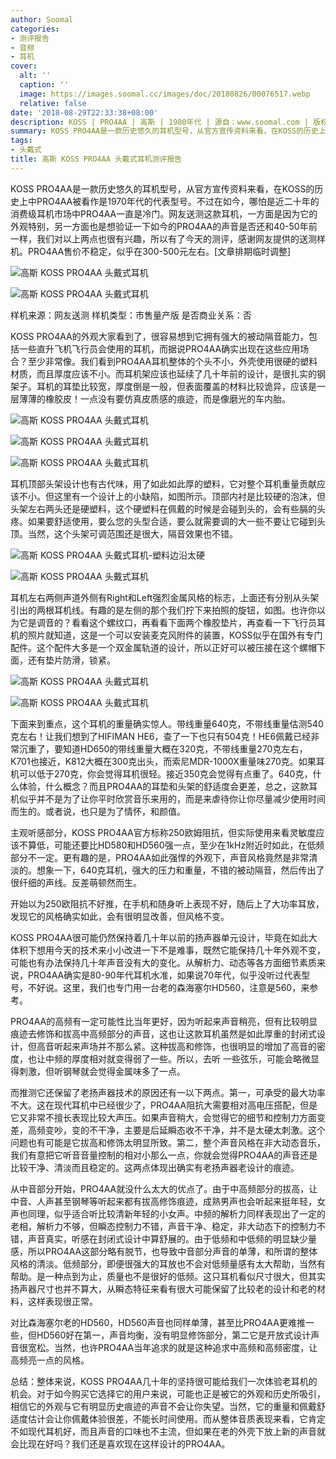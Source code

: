```yaml
---
author: Soomal
categories:
- 测评报告
- 音频
- 耳机
cover:
  alt: ''
  caption: ''
  image: https://images.soomal.cc/images/doc/20180826/00076517.webp
  relative: false
date: '2018-08-29T22:33:38+08:00'
description: KOSS | PRO4AA | 高斯 | 1980年代 | 源自：www.soomal.com | 版权：原创 |  平均/总评分：10.00/80
summary: KOSS PRO4AA是一款历史悠久的耳机型号，从官方宣传资料来看，在KOSS的历史上中PRO4AA被看作是1970年代的代表型号。不过似乎一直以来都是冷门，而如今的PRO4AA的声音是否还和40-50年前一样？
tags:
- 头戴式
title: 高斯 KOSS PRO4AA 头戴式耳机测评报告
---
```


KOSS PRO4AA是一款历史悠久的耳机型号，从官方宣传资料来看，在KOSS的历史上中PRO4AA被看作是1970年代的代表型号。不过在如今，哪怕是近二十年的消费级耳机市场中PRO4AA一直是冷门。网友送测这款耳机，一方面是因为它的外观特别，另一方面也是想验证一下如今的PRO4AA的声音是否还和40-50年前一样，我们对以上两点也很有兴趣，所以有了今天的测评，感谢网友提供的送测样机。PRO4AA售价不稳定，似乎在300-500元左右。[文章排期临时调整]



![高斯 KOSS PRO4AA 头戴式耳机](https://images.soomal.cc/images/doc/20180820/00076407_01.webp)



![高斯 KOSS PRO4AA 头戴式耳机](https://images.soomal.cc/images/doc/20180820/00076408_01.webp)



样机来源：网友送测
样机类型：市售量产版
是否商业关系：否



KOSS PRO4AA的外观大家看到了，很容易想到它拥有强大的被动隔音能力，包括一些直升飞机飞行员会使用的耳机，而据说PRO4AA确实出现在这些应用场合？至少非常像。我们看到PRO4AA耳机整体的个头不小，外壳使用很硬的塑料材质，而且厚度应该不小。而耳机架应该也延续了几十年前的设计，是很扎实的钢架子。耳机的耳垫比较宽，厚度倒是一般，但表面覆盖的材料比较诡异，应该是一层薄薄的橡胶皮！一点没有要仿真皮质感的痕迹，而是像磨光的车内胎。



![高斯 KOSS PRO4AA 头戴式耳机](https://images.soomal.cc/images/doc/20180820/00076409_01.webp)



![高斯 KOSS PRO4AA 头戴式耳机](https://images.soomal.cc/images/doc/20180820/00076410_01.webp)



![高斯 KOSS PRO4AA 头戴式耳机](https://images.soomal.cc/images/doc/20180820/00076415.webp)



耳机顶部头架设计也有古代味，用了如此如此厚的塑料，它对整个耳机重量贡献应该不小。但这里有一个设计上的小缺陷，如图所示。顶部内衬是比较硬的泡沫，但头架左右两头还是硬塑料，这个硬塑料在佩戴的时候是会碰到头的，会有些膈的头疼。如果要舒适使用，要么您的头型合适，要么就需要调的大一些不要让它碰到头顶。当然，这个头架可调范围还是很大，隔音效果也不错。



![高斯 KOSS PRO4AA 头戴式耳机-塑料边沿太硬](https://images.soomal.cc/images/doc/20180820/00076412_01.webp)



![高斯 KOSS PRO4AA 头戴式耳机](https://images.soomal.cc/images/doc/20180820/00076413_01.webp)



耳机左右两侧声道外侧有Right和Left强烈金属风格的标志，上面还有分别从头架引出的两根耳机线。有趣的是左侧的那个我们拧下来拍照的旋钮，如图。也许你以为它是调音的？看看这个螺纹口，再看看下面两个橡胶垫片，再查看一下飞行员耳机的照片就知道，这是一个可以安装麦克风附件的装置，KOSS似乎在国外有专门配件。这个配件大多是一个双金属轨道的设计，所以正好可以被压接在这个螺帽下面，还有垫片防滑，锁紧。



![高斯 KOSS PRO4AA 头戴式耳机](https://images.soomal.cc/images/doc/20180820/00076416_01.webp)



![高斯 KOSS PRO4AA 头戴式耳机](https://images.soomal.cc/images/doc/20180820/00076419_01.webp)



下面来到重点，这个耳机的重量确实惊人。带线重量640克，不带线重量估测540克左右！让我们想到了HIFIMAN HE6，查了一下也只有504克！HE6佩戴已经非常沉重了，要知道HD650的带线重量大概在320克，不带线重量270克左右，K701也接近，K812大概在300克出头，而索尼MDR-1000X重量味270克。如果耳机可以低于270克，你会觉得耳机很轻。接近350克会觉得有点重了。640克，什么体验，什么概念？而且PRO4AA的耳垫和头架的舒适度会更差，总之，这款耳机似乎并不是为了让你平时欣赏音乐来用的，而是来虐待你让你尽量减少使用时间而生的。或者说，也只是为了情怀，和颜值。



主观听感部分，KOSS PRO4AA官方标称250欧姆阻抗，但实际使用来看灵敏度应该不算低，可能还要比HD580和HD560强一点，至少在1kHz附近时如此，在低频部分不一定。更有趣的是，PRO4AA如此强悍的外观下，声音风格竟然是非常清淡的。想象一下，640克耳机，强大的压力和重量，不错的被动隔音，然后传出了很纤细的声线。反差萌顿然而生。



开始以为250欧阻抗不好推，在手机和随身听上表现不好，随后上了大功率耳放，发现它的风格确实如此，会有很明显改善，但风格不变。



KOSS PRO4AA很可能仍然保持着几十年以前的扬声器单元设计，毕竟在如此大体积下想用今天的技术来小小改进一下不是难事，既然它能保持几十年外观不变，可能也有办法保持几十年声音没有大的变化。从解析力、动态等各方面细节素质来说，PRO4AA确实是80-90年代耳机水准，如果说70年代，似乎没听过代表型号，不好说。这里，我们也专门用一台老的森海塞尔HD560，注意是560，来参考。



PRO4AA的高频有一定可能性比当年更好，因为听起来声音稍亮，但有比较明显痕迹去修饰和拔高中高频部分的声音，这也让这款耳机虽然是如此厚重的封闭式设计，但高音听起来声场并不那么紧。这种拔高和修饰，也很明显的增加了高音的密度，也让中频的厚度相对就变得弱了一些。所以，去听 一些弦乐，可能会略微显得刺激，但听钢琴就会觉得金属味多了一点。



而推测它还保留了老扬声器技术的原因还有一以下两点。第一，可承受的最大功率不大。这在现代耳机中已经很少了，PRO4AA阻抗大需要相对高电压搭配，但是它又非常不擅长表现比较大声压。如果声音稍大，会觉得它的细节和控制力方面变差，高频变吵，变的不干净，主要是后延瞬态收不干净，并不是太硬太刺激。这个问题也有可能是它拔高和修饰太明显所致。第二，整个声音风格在非大动态音乐，我们有意把它听音音量控制的相对小那么一点，你就会觉得PRO4AA的声音还是比较干净、清淡而且稳定的。这两点体现出确实有老扬声器老设计的痕迹。



从中音部分开始，PRO4AA就没什么太大的优点了。由于中高频部分的拔高，让中音、人声甚至钢琴等听起来都有拔高修饰痕迹，成熟男声也会听起来挺年轻，女声也同理，似乎适合听比较清新年轻的小女声。中频的解析力同样表现出了一定的老相，解析力不够，但瞬态控制力不错，声音干净、稳定，非大动态下的控制力不错，声音真实，听感在封闭式设计中算舒展的。由于低频和中低频的明显缺少量感，所以PRO4AA这部分略有脱节，也导致中音部分声音的单薄，和所谓的整体风格的清淡。低频部分，即便很强大的耳放也不会对低频量感有太大帮助，当然有帮助。是一种点到为止，质量也不是很好的低频。这只耳机看似尺寸很大，但其实扬声器尺寸也并不算大，从瞬态特征来看有很大可能保留了比较老的设计和老的材料，这样表现很正常。



对比森海塞尔老的HD560，HD560声音也同样单薄，甚至比PRO4AA更难推一些，但HD560好在第一，声音均衡，没有明显修饰部分，第二它是开放式设计声音很宽松。当然，也许PRO4AA当年追求的就是这种追求中高频和高频密度，让高频亮一点的风格。



总结：整体来说，KOSS PRO4AA几十年的坚持很可能给我们一次体验老耳机的机会。对于如今购买它选择它的用户来说，可能也正是被它的外观和历史所吸引，相信它的外观与它有明显历史痕迹的声音不会让你失望。当然，它的重量和佩戴舒适度估计会让你佩戴体验很差，不能长时间使用。而从整体音质表现来看，它肯定不如现代耳机好，而且声音的口味也不主流，但如果在老的外壳下放上新的声音就会比现在好吗？我们还是喜欢现在这样设计的PRO4AA。